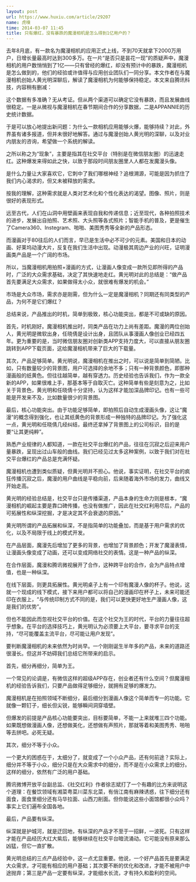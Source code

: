 ```yaml
---
layout: post
url: https://www.huxiu.com/article/29207
name: 虎嗅
time: 2014-03-07 11:45
title: 只有爆红，没有暴跌的魔漫相机是怎么得到1亿用户的？
---
```

去年8月底，有一款名为魔漫相机的应用正式上线，不到70天就拿下2000万用户，日增长量最高时达到300多万。在一片“是否只是昙花一现”的质疑声中，魔漫相机的用户数悄悄到了1亿——只有曾经的爆红，却没有预计中的暴跌，魔漫相机是怎么做到的，他们的经验或许值得与应用创业团队们一同分享。本文作者在与魔漫相机创始人黄光明深聊后，解读了魔漫相机为何能够保持稳定。本文来自腾讯科技，内容稍有删减：

这个数据有多准确？无从考证。但从两个渠道可以确定它没有暴跌，而且发展曲线很稳定。一是从微视与魔漫相机在春节期间合作的分享数据，二是APPANNIE的历史统计数据。

于是可以放心地提出新问题：为什么一款相机应用能够火爆，能够持续？对此，外界虽有诸多报道，但并未很好地解答。通过与魔漫创始人黄光明的深聊，以及对业内朋友的咨询，希望做一个系统的解读。

之所以称之为“现象”，主要是指其在社交平台（特别是在微信朋友圈）的迅速走红。这种爆发来得如此之快，以致于那段时间朋友圈里人人都在发魔漫头像。

是什么力量让大家喜欢它，它刺中了我们哪根神经？追根溯源，可能是因为抓住了我们内心渴求的，但又未被释放的需求。

按我的理解，这种需求就是人类对艺术化和个性化表达的渴望。图像、照片，则是很好的表现形式。

远至古代，人们在山洞中用壁画来表现自我和传递信息；近至现代，各种拍照技术的进步，发展出自拍照、艺术照、大头照等各式照片；智能手机的普及，更是催生了Camera360、Instegram、啪啪、美图秀秀等全新的产品形态。

而漫画对于80往后的人们而言，早已是生活中必不可少的元素。美国和日本的动画、好莱坞动漫大片，反复在我们生活中出现。动漫极其周边产业的兴旺，证明漫画类产品是一个广阔的市场。

所以，当魔漫相机用拍照+漫画的方式，让漫画人像变成一款所见即所得的产品时，广泛的大众需求基础，决定了其快速地走红。黄光明对此的总结是：“做产品首先要满足大众需求，如果做得太小众，就很难有爆发的机会。”

市场是大众市场，需求亦是刚需，但为什么一定是魔漫相机？同期还有同类型的产品，为何不是它们爆红？

总结来说，产品推出的时机，简单到极致，核心功能突出，都是不可或缺的原因。

首先，时机刚好。魔漫相机推出时，同类产品在功力上尚有差距。魔漫的两位创始人，黄光明是微软出身，任晓倩是设计出身，且团队从事漫画人像创业已经四五年。更为重要的是，当时微信朋友圈对创新类APP支持力度大，可以直接从朋友圈跳转到APP下载页面，这给魔漫相机带来了巨大的下载量。

其次，产品足够简单。黄光明说，魔漫相机在推出之时，可以说是简单到简陋。比如，只有数量较少的背景图，用户可选择的余地不多；只有一种背景颜色，即那种漫画般的纸黄色。但往往越简单，越有穿透力。历史经验也告诉我们，作为一款全新的APP，如果很难上手，那基本等于自取灭亡。这种简单有些是刻意为之，比如关于背景色，黄光明和任晓倩十分坚持，认为这样才能加深品牌印记。也有一些可能是开发来不及，比如数量很少的背景图。

最后，核心功能突出。由于功能足够简单，即拍照后自动生成漫画头像，这让“魔漫”的概念得到强化，也让其纸黄色的背景形成一种独特的品牌印记。为了强化这一点，黄光明和任晓倩几经纠结，最终还拿掉了背景图上的公司标识，目的是要“让其更纯粹”。

熟悉产业规律的人都知道，一款在社交平台爆红的产品，往往在沉寂之后迎来用户量暴跌，呈现出过山车般的曲线。我们已经见过太多这种案例，以致于我们对在社交平台爆红的产品总是充满怀疑。

魔漫相机也遭到类似质疑，但黄光明并不担心。他说，事实证明，在社交平台的疯狂传播沉寂之后，魔漫的用户曲线是平稳向前，后来随着海外市场的发力，曲线又开始走高。

黄光明的经验总结是，社交平台只是传播渠道，产品本身的生命力则是根本，“魔漫相机的崛起主要是靠口碑传播，也没有做推广，因此在社交红利用尽后，产品的可拓展性和纵深挖掘，才是决定其不会衰退的原因。”

黄光明所谓的产品拓展和纵深，不是指简单的功能叠加，而是基于用户需求的优化，以及不局限于线上的模式开发。

在产品层面，魔漫先后增加了更多的背景，也增加了背景颜色；开发了魔漫表情，让漫画头像变成了动画，还可以变成网络社交的表情。这是一种产品的纵深。

在合作层面，魔漫和腾讯微视展开了合作，这种跨平台的合作，会为产品特点增值，也是一种纵深。

在线下层面，则更具拓展性。黄光明桌子上有一个印有魔漫人像的杯子。他说，这就一个现成的线下模式，接下来用户都可以将自己的漫画印在杯子上，未来可能还印在衣服上，“与传统印制方式不同的是，我们可以更快更好地生产漫画人像，这是我们的优势”。

但也不能因此而忽视社交平台的价值。在这个社交为王的时代，平台的力量往往超乎想象。在平台的选择技巧上，黄光明认为必须要上大平台，要寻求平台的支持，“尽可能覆盖主流平台，尽可能让用户发现”。

要判断魔漫相机的未来依然为时尚早。一个刚刚诞生半年多的产品，未来的道路还很漫长。但这并不妨碍我们总结它所带来的启示。

首先，细分再细分，简单为王。

一个常见的论调是，有微信这样的超级APP存在，创业者还有什么空间？但魔漫相机的经验告诉我们，只要产品做得足够细分，就拥有足够的爆发力。

魔漫相机是在拍照领域不断细分，最后细分到漫画人像这个简单而专一的功能。它就像一颗钉子，细长但尖锐，能够瞬间洞穿墙壁。

但爆发的前提是产品核心功能要突出，目标要简单，不能一上来就堆三四个功能。如果既想做漫画人像，还想做美化，还想做有声照片，那就等着和美图秀秀、啪啪等去拼吧。必死无疑。

其次，细分不等于小众。

一个更大的困惑在于，太细分了，就变成了一个小众产品，还有何前途？实际上，细分并不等于小众，细分只是在大众需求中的细分，而不是在小众需求上的细分。这样的细分，依然有广泛的用户基础。

腾讯微博开放平台副总监、《社交红利》作者徐志斌打了一个有趣的比方来说明这个道理：在餐饮领域有湘菜粤菜川菜东北菜，有俏江南有麻辣诱惑，往下细分还有面食，面食里细分还有马华拉面、山西刀削面。但你能说这些小面馆都很小众吗？事实上它们遍布全国各地。

最后，产品要有纵深。

纵深就是护城河，就是迂回地，有纵深的产品才不至于一招鲜，一波死。只有这样才能在产品经历大红大紫后，能够继续在社交平台暗流涌动。它可能没有原来那么凶猛，但它一直扩散。

黄光明总结的三点产品经验中，这一点尤显重要。他说，一个好产品首先是要满足大众需求，才可能有相应的用户基础；其次要不断的优化和改进，才能不被用户中途抛弃；第三是产品一定要有纵深，才能细水长流，才有持久和盈利的空间。

